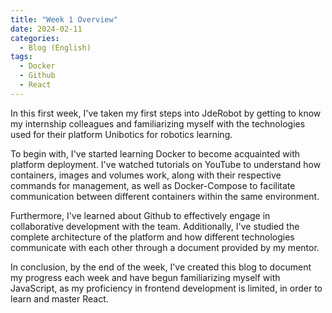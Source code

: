 ```yaml
---
title: "Week 1 Overview"
date: 2024-02-11
categories:
  - Blog (English)
tags:
  - Docker
  - Github
  - React
---
```


In this first week, I've taken my first steps into JdeRobot by getting to know my internship colleagues and familiarizing myself with the technologies used for their platform Unibotics for robotics learning.

To begin with, I've started learning Docker to become acquainted with platform deployment. I've watched tutorials on YouTube to understand how containers, images and volumes work, along with their respective commands for management, as well as Docker-Compose to facilitate communication between different containers within the same environment.

Furthermore, I've learned about Github to effectively engage in collaborative development with the team. Additionally, I've studied the complete architecture of the platform and how different technologies communicate with each other through a document provided by my mentor.

In conclusion, by the end of the week, I've created this blog to document my progress each week and have begun familiarizing myself with JavaScript, as my proficiency in frontend development is limited, in order to learn and master React.